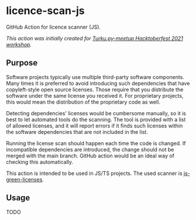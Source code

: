 # licence-scan-js

GitHub Action for licence scanner (JS).

_This action was initially created for [Turku.py-meetup Hacktoberfest 2021 workshop](./docs/workshop-instructions.md)._

## Purpose

Software projects typically use multiple third-party software components. Many times it is preferred to avoid introducing such dependencies that have copyleft-style open source licenses. Those require that you distribute the software under the same license you received it. For proprietary projects, this would mean the distribution of the proprietary code as well.

Detecting dependencies' licenses would be cumbersome manually, so it is best to let automated tools do the scanning. The tool is provided with a list of allowed licenses, and it will report errors if it finds such licenses within the software dependencies that are not included in the list.

Running the license scan should happen each time the code is changed. If incompatible dependencies are introduced, the change should not be merged with the main branch. GitHub action would be an ideal way of checking this automatically.

This action is intended to be used in JS/TS projects. The used scanner is [js-green-licenses](https://github.com/google/js-green-licenses).

## Usage

TODO
